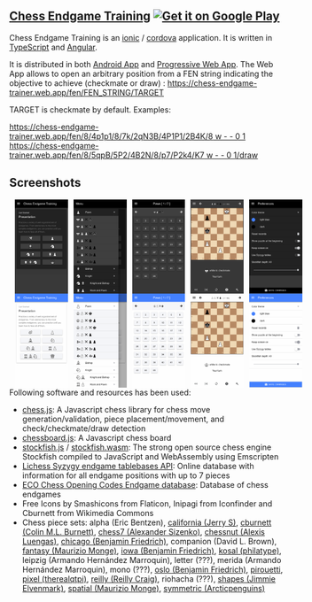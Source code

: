 [Chess Endgame Training](https://github.com/supertorpe/chessendgametraining)
<a style="margin-bottom: 0;" href='https://play.google.com/store/apps/details?id=com.supertorpe.chessendgametraining'><img alt='Get it on Google Play' src='https://play.google.com/intl/en_us/badges/images/generic/en_badge_web_generic.png' height="80px"/></a>
--------------------

Chess Endgame Training is an [ionic](https://ionicframework.com/) / [cordova](https://cordova.apache.org/) application. It is written
in [TypeScript](http://www.typescriptlang.org/) and [Angular](https://angular.io/).

It is distributed in both [Android App](https://play.google.com/store/apps/details?id=com.supertorpe.chessendgametraining) and [Progressive Web App](https://chess-endgame-trainer.web.app). The Web App allows to open an arbitrary position from a FEN string indicating the objective to achieve (checkmate or draw) : https://chess-endgame-trainer.web.app/fen/FEN_STRING/TARGET

TARGET is checkmate by default. Examples:

[https://chess-endgame-trainer.web.app/fen/8/4p1p1/8/7k/2qN3B/4P1P1/2B4K/8 w - - 0 1](https://chess-endgame-trainer.web.app/fen/8/4p1p1/8/7k/2qN3B/4P1P1/2B4K/8%20w%20-%20-%200%201)
[https://chess-endgame-trainer.web.app/fen/8/5qpB/5P2/4B2N/8/p7/P2k4/K7 w - - 0 1/draw](https://chess-endgame-trainer.web.app/fen/8/5qpB/5P2/4B2N/8/p7/P2k4/K7%20w%20-%20-%200%201/draw)

## Screenshots
<div style="display:flex;" >
<img style="margin-left:10px;" src="resources/screenshots/phone/en/01_home-dark.png" width="19%" >
<img style="margin-left:10px;" src="resources/screenshots/phone/en/03_menu-dark.png" width="19%" >
<img style="margin-left:10px;" src="resources/screenshots/phone/en/04_list-dark.png" width="19%" >
<img style="margin-left:10px;" src="resources/screenshots/phone/en/05_position-dark.png" width="19%" >
<img style="margin-left:10px;" src="resources/screenshots/phone/en/06_config-dark.png" width="19%" >
</div>
<div style="display:flex;" >
<img style="margin-left:10px;" src="resources/screenshots/phone/en/01_home-light.png" width="19%" >
<img style="margin-left:10px;" src="resources/screenshots/phone/en/03_menu-light.png" width="19%" >
<img style="margin-left:10px;" src="resources/screenshots/phone/en/04_list-light.png" width="19%" >
<img style="margin-left:10px;" src="resources/screenshots/phone/en/05_position-light.png" width="19%" >
<img style="margin-left:10px;" src="resources/screenshots/phone/en/06_config-light.png" width="19%" >
</div>
Following software and resources has been used:

* [chess.js](https://github.com/jhlywa/chess.js): A Javascript chess library for chess move generation/validation, piece placement/movement, and check/checkmate/draw detection
* [chessboard.js](http://chessboardjs.com): A Javascript chess board
* [stockfish.js](https://github.com/niklasf/stockfish.js) / [stockfish.wasm](https://github.com/niklasf/stockfish.wasm): The strong open source chess engine Stockfish compiled to JavaScript and WebAssembly using Emscripten
* [Lichess Syzygy endgame tablebases API](https://github.com/niklasf/lila-tablebase): Online database with information for all endgame positions with up to 7 pieces
* [ECO Chess Opening Codes Endgame database](http://ecochessopeningcodes.blogspot.com.es/2016/01/play-chess-endgame-positions-with.html): Database of chess endgames
* Free Icons by Smashicons from Flaticon, Inipagi from Iconfinder and Cburnett from Wikimedia Commons 
* Chess piece sets: alpha (Eric Bentzen), [california (Jerry S)](https://sites.google.com/view/jerrychess/home), [cburnett (Colin M.L. Burnett)](https://commons.wikimedia.org/wiki/Category:SVG_chess_pieces#/media/File:Chess_Pieces_Sprite.svg), [chess7 (Alexander Sizenko)](http://www.styleseven.com/php/get_product.php?product=Chess-7%20font), [chessnut (Alexis Luengas)](https://github.com/LexLuengas/chessnut-pieces), [chicago (Benjamin Friedrich)](https://github.com/benjfriedrich/chess-foundry-pack), companion (David L. Brown), [fantasy (Maurizio Monge)](https://commons.wikimedia.org/wiki/Category:SVG_chess_pieces/Maurizio_Monge), [iowa (Benjamin Friedrich)](https://github.com/benjfriedrich/chess-foundry-pack), [kosal (philatype)](https://github.com/philatype/kosal), leipzig (Armando Hernández Marroquin), letter (???), merida (Armando Hernández Marroquin), mono (???), [oslo (Benjamin Friedrich)](https://github.com/benjfriedrich/chess-foundry-pack), [pirouetti](https://lichess.org/@/pirouetti), [pixel (therealqtpi)](https://twitter.com/therealqtpi), [reilly (Reilly Craig)](http://reillycraig.ca), riohacha (???), [shapes (Jimmie Elvenmark)](https://github.com/flugsio/chess_shapes), [spatial (Maurizio Monge)](https://commons.wikimedia.org/wiki/Category:SVG_chess_pieces/Maurizio_Monge), [symmetric (Arcticpenguins)](https://www.dropbox.com/sh/jws5b0hgf71udsf/AAAZCxF4PQ02nkhwPZN3qHxia?dl=0)
